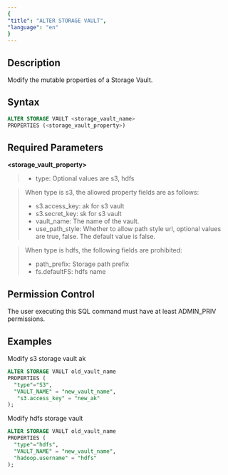 ```yaml
---
{
"title": "ALTER STORAGE VAULT",
"language": "en"
}
---
```


## Description

Modify the mutable properties of a Storage Vault.

## Syntax

```sql
ALTER STORAGE VAULT <storage_vault_name>
PROPERTIES (<storage_vault_property>)
```

## Required Parameters

**<storage_vault_property>**

> - type: Optional values are s3, hdfs

>When type is s3, the allowed property fields are as follows:
>
>- s3.access_key: ak for s3 vault
>- s3.secret_key: sk for s3 vault
>- vault_name: The name of the vault.
>- use_path_style: Whether to allow path style url, optional values are true, false. The default value is false.

>When type is hdfs, the following fields are prohibited:
>
>- path_prefix: Storage path prefix
>- fs.defaultFS: hdfs name

## Permission Control

The user executing this SQL command must have at least ADMIN_PRIV permissions.

## Examples

Modify s3 storage vault ak

```sql
ALTER STORAGE VAULT old_vault_name
PROPERTIES (
  "type"="S3",
  "VAULT_NAME" = "new_vault_name",
   "s3.access_key" = "new_ak"
);
```

Modify hdfs storage vault

```sql
ALTER STORAGE VAULT old_vault_name
PROPERTIES (
  "type"="hdfs",
  "VAULT_NAME" = "new_vault_name",
  "hadoop.username" = "hdfs"
);
```
